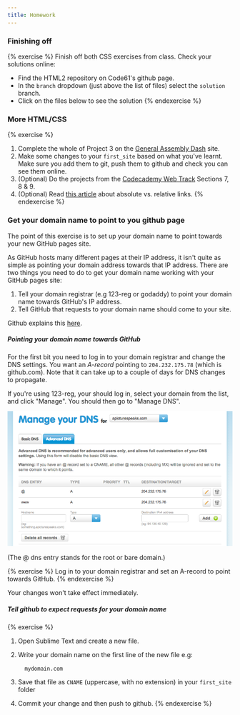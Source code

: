 ```yaml
---
title: Homework
---
```


### Finishing off

{% exercise %}
Finish off both CSS exercises from class. Check your solutions online:
* Find the HTML2 repository on Code61's github page.
* In the `branch` dropdown (just above the list of files) select the `solution` branch.
* Click on the files below to see the solution
{% endexercise %}

### More HTML/CSS

{% exercise %}
1. Complete the whole of Project 3 on the [General Assembly Dash](https://dash.generalassemb.ly/projects) site.
2. Make some changes to your `first_site` based on what you've learnt. Make sure you add them to git, push them to github and check you can see them online.
3. (Optional) Do the projects from the [Codecademy Web Track](http://www.codecademy.com/tracks/web) Sections 7, 8 &amp; 9.
4. (Optional) Read [this article](https://www.inkling.com/read/dreamweaver-cs6-missing-manual-david-sawyer-mcfarland-1st/chapter-4/understanding-links) about absolute vs. relative links.
{% endexercise %}

### Get your domain name to point to you github page

The point of this exercise is to set up your domain name to point towards your new GitHub pages site.

As GitHub hosts many different pages at their IP address, it isn't quite as simple as pointing your domain address towards that IP address. There are two things you need to do to get your domain name working with your GitHub pages site:

1. Tell your domain registrar (e.g 123-reg or godaddy) to point your domain name towards GitHub's IP address.
2. Tell GitHub that requests to your domain name should come to your site.

Github explains this [here](https://help.github.com/articles/setting-up-a-custom-domain-with-pages).

##### Pointing your domain name towards GitHub

For the first bit you need to log in to your domain registrar and change the DNS settings. You want an *A-record* pointing to `204.232.175.78` (which is github.com). Note that it can take up to a couple of days for DNS changes to propagate.

If you're using 123-reg, your should log in, select your domain from the list, and click "Manage". You should then go to "Manage DNS".

![123-reg DNS Settings](/assets/dns_settings.png)

(The @ dns entry stands for the root or bare domain.)

{% exercise %}
Log in to your domain registrar and set an A-record to point towards GitHub.
{% endexercise %}

Your changes won't take effect immediately.

##### Tell github to expect requests for your domain name

{% exercise %}
1. Open Sublime Text and create a new file.
2. Write your domain name on the first line of the new file e.g:

         mydomain.com

3. Save that file as `CNAME` (uppercase, with no extension) in your `first_site` folder
4. Commit your change and then push to github.
{% endexercise %}